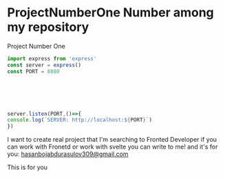# ProjectNumberOne Number among my repository
Project Number One

```ts
import express from 'express'
const server = express()
const PORT = 8080






server.listen(PORT,()=>{
console.log(`SERVER: http://localhost:${PORT}`)
})
```
I want to create real project that I'm searching to Fronted Developer
if you can work with Fronetd or work with svelte you can write to me!
and it's for  you:  hasanbojabdurasulov309@gmail.com

This is for you

